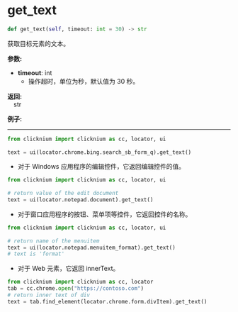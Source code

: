 # get_text
```python
def get_text(self, timeout: int = 30) -> str
```

获取目标元素的文本。

**参数:**    
- **timeout**: int  
    - 操作超时，单位为秒，默认值为 30 秒。

**返回:**  
    &emsp;str

**例子:**
***
```python
from clicknium import clicknium as cc, locator, ui
    
text = ui(locator.chrome.bing.search_sb_form_q).get_text()
```

- 对于 Windows 应用程序的编辑控件，它返回编辑控件的值。
```python
from clicknium import clicknium as cc, locator, ui
    
# return value of the edit document
text = ui(locator.notepad.document).get_text()
```

- 对于窗口应用程序的按钮、菜单项等控件，它返回控件的名称。
```python
from clicknium import clicknium as cc, locator, ui
    
# return name of the menuitem
text = ui(locator.notepad.menuitem_format).get_text()
# text is 'format'
```

- 对于 Web 元素，它返回 innerText。
```python
from clicknium import clicknium as cc, locator
tab = cc.chrome.open("https://contoso.com")
# return inner text of div
text = tab.find_element(locator.chrome.form.divItem).get_text()
```